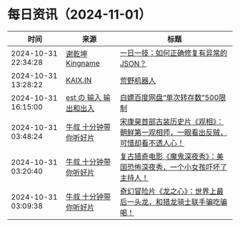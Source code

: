 ﻿# 每日资讯（2024-11-01）

|时间|来源|标题|
|---|---|---|
|2024-10-31 22:34:28|[谢乾坤 Kingname](http://www.kingname.info/atom.xml)|[一日一技：如何正确修复有异常的JSON？](https://www.kingname.info/2024/10/31/repair-json/)|
|2024-10-31 13:28:22|[KAIX.IN](https://kaix.in/feed/)|[荒野机器人](https://kaix.in/2024/1031-the-wild-robot/)|
|2024-10-31 16:15:00|[est の 输入 输出和出入](https://blog.est.im/rss)|[白嫖百度网盘“单次转存数”500限制](https://blog.est.im/2024/stdout-23)|
|2024-10-31 03:48:24|[牛叔 十分钟带你听好片](https://getpodcast.xyz/data/ximalaya/11534451.xml)|[宋康昊首部古装历史片《观相》：朝鲜第一观相师，一眼看出反贼，可惜却看不透人心！](https://www.ximalaya.com/sound/770224936)|
|2024-10-31 03:20:40|[牛叔 十分钟带你听好片](https://getpodcast.xyz/data/ximalaya/11534451.xml)|[复古猎奇电影《魔鬼深夜秀》：美国恐怖深夜秀，一个小女孩吓坏了主持人！](https://www.ximalaya.com/sound/770219074)|
|2024-10-31 03:09:38|[牛叔 十分钟带你听好片](https://getpodcast.xyz/data/ximalaya/11534451.xml)|[奇幻冒险片《龙之心》：世界上最后一头龙，和猎龙骑士联手骗吃骗喝！](https://www.ximalaya.com/sound/770216847)|
